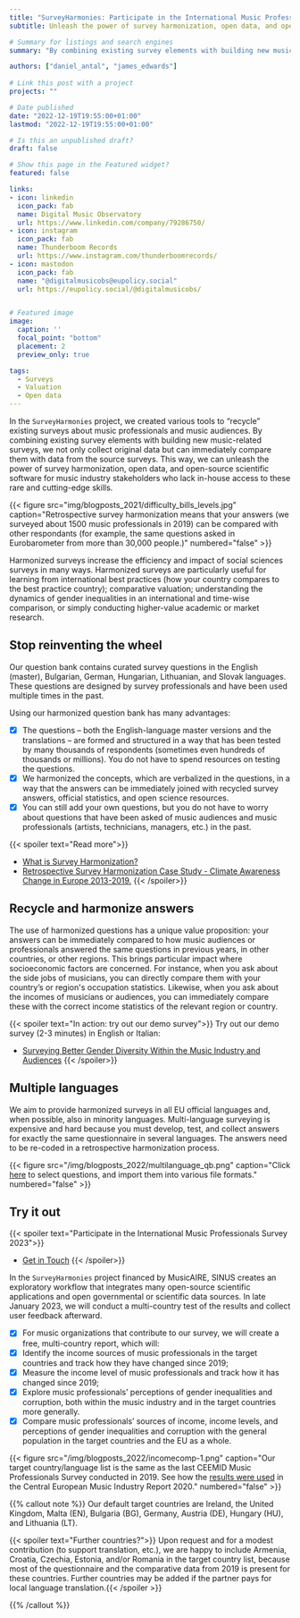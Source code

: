 ```yaml
---
title: "SurveyHarmonies: Participate in the International Music Professionals Survey"
subtitle: Unleash the power of survey harmonization, open data, and open-source scientific software

# Summary for listings and search engines
summary: "By combining existing survey elements with building new music-related surveys, we not only collect original data but can immediately compare them with data from the source surveys."

authors: ["daniel_antal", "james_edwards"]
 
# Link this post with a project
projects: ""

# Date published
date: "2022-12-19T19:55:00+01:00"
lastmod: "2022-12-19T19:55:00+01:00"

# Is this an unpublished draft?
draft: false

# Show this page in the Featured widget?
featured: false

links:
- icon: linkedin
  icon_pack: fab
  name: Digital Music Observatory
  url: https://www.linkedin.com/company/79286750/
- icon: instagram
  icon_pack: fab
  name: Thunderboom Records
  url: https://www.instagram.com/thunderboomrecords/
- icon: mastodon
  icon_pack: fab
  name: "@digitalmusicobs@eupolicy.social"
  url: https://eupolicy.social/@digitalmusicobs/


# Featured image
image:
  caption: ''
  focal_point: "bottom"
  placement: 2
  preview_only: true

tags:
  - Surveys
  - Valuation
  - Open data
---
```


In the `SurveyHarmonies` project, we created various tools to “recycle” existing surveys about music professionals and music audiences. By combining existing survey elements with building new music-related surveys, we not only collect original data but can immediately compare them with data from the source surveys. This way, we can unleash the power of survey harmonization, open data, and open-source scientific software for music industry stakeholders who lack in-house access to these rare and cutting-edge skills.

{{< figure src="img/blogposts_2021/difficulty_bills_levels.jpg" caption="Retrospective survey harmonization means that your answers (we surveyed about 1500 music professionals in 2019) can be compared with other respondants (for example, the same questions asked in Eurobarometer from more than 30,000 people.)" numbered="false" >}}

Harmonized surveys increase the efficiency and impact of social sciences surveys in many ways. Harmonized surveys are particularly useful for learning from international best practices (how your country compares to the best practice country); comparative valuation; understanding the dynamics of gender inequalities in an international and time-wise comparison, or simply conducting higher-value academic or market research.

## Stop reinventing the wheel

Our question bank contains curated survey questions in the English (master), Bulgarian, German, Hungarian, Lithuanian, and Slovak languages.  These questions are designed by survey professionals and have been used multiple times in the past.

Using our harmonized question bank has many advantages:

- [x] The questions – both the English-language master versions and the translations – are formed and structured in a way that has been tested by many thousands of respondents (sometimes even hundreds of thousands or millions). You do not have to spend resources on testing the questions.
- [x] We harmonized the concepts, which are verbalized in the questions, in a way that the answers can be immediately joined with recycled survey answers, official statistics, and open science resources.
- [x] You can still add your own questions, but you do not have to worry about questions that have been asked of music audiences and music professionals (artists, technicians, managers, etc.) in the past. 

{{< spoiler text="Read more">}}
- [What is Survey Harmonization?](https://music.dataobservatory.eu/post/2022-02-16-survey-harmonization/)
- [Retrospective Survey Harmonization Case Study - Climate Awareness Change in Europe 2013-2019.](https://music.dataobservatory.eu/post/2021-03-05-retroharmonize-climate/)
{{< /spoiler>}}

## Recycle and harmonize answers

The use of harmonized questions has a unique value proposition: your answers can be immediately compared to how music audiences or professionals answered the same questions in previous years, in other countries, or other regions. This brings particular impact where socioeconomic factors are concerned. For instance, when you ask about the side jobs of musicians, you can directly compare them with your country’s or region's occupation statistics.  Likewise, when you ask about the incomes of musicians or audiences, you can immediately compare these with the correct income statistics of the relevant region or country. 

{{< spoiler text="In action: try out our demo survey">}}
Try out our demo survey (2-3 minutes) in English or Italian:
- [Surveying Better Gender Diversity Within the Music Industry and Audiences](https://music.dataobservatory.eu/post/2022-11-22-surveyharmonies/)
{{< /spoiler>}}

## Multiple languages
We aim to provide harmonized surveys in all EU official languages and, when possible, also in minority languages.  Multi-language surveying is expensive and hard because you must develop, test, and collect answers for exactly the same questionnaire in several languages. The answers need to be re-coded in a retrospective harmonization process.

{{< figure src="/img/blogposts_2022/multilanguage_qb.png" caption="Click [here](/documents/multilanguage_qb.html) to select questions, and import them into various file formats." numbered="false" >}}

## Try it out
{{< spoiler text="Participate in the International Music Professionals Survey 2023">}}
- [Get in Touch](https://reprex.nl/contact/)
{{< /spoiler>}}

In the `SurveyHarmonies` project financed by MusicAIRE, SINUS creates an exploratory workflow that integrates many open-source scientific applications and open governmental or scientific data sources. In late January 2023, we will conduct a multi-country test of the results and collect user feedback afterward.

- [x] For music organizations that contribute to our survey, we will create a free, multi-country report, which will:
- [x] Identify the income sources of music professionals in the target countries and track how they have changed since 2019;
- [x] Measure the income level of music professionals and track how it has changed since 2019;
- [x] Explore music professionals’ perceptions of gender inequalities and corruption, both within the music industry and in the target countries more generally.
- [x] Compare music professionals’ sources of income, income levels, and perceptions of gender inequalities and corruption with the general population in the target countries and the EU as a whole.

{{< figure src="/img/blogposts_2022/incomecomp-1.png" caption="Our target country/language list is the same as the last CEEMID Music Professionals Survey conducted in 2019. See how the [results were used](https://ceereport2020.ceemid.eu/supply.html#creators-of-music) in the Central European Music Industry Report 2020." numbered="false" >}}

{{% callout note %}}
Our default target countries are Ireland, the United Kingdom, Malta (EN), Bulgaria (BG), Germany, Austria (DE), Hungary (HU), and Lithuania (LT). 

{{< spoiler text="Further countries?">}}
Upon request and for a modest contribution (to support translation, etc.), we are happy to include Armenia, Croatia, Czechia, Estonia, and/or Romania in the target country list, because most of the questionnaire and the comparative data from 2019 is present for these countries. Further countries may be added if the partner pays for local language translation.{{< /spoiler >}}

{{% /callout %}}
